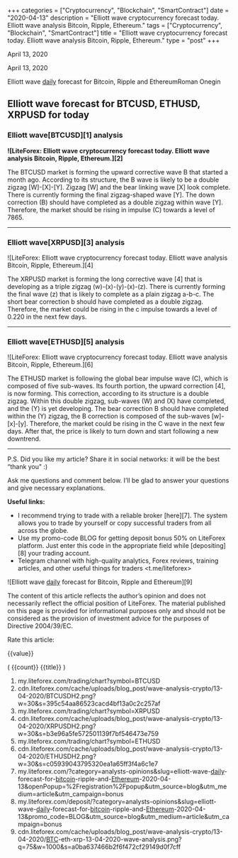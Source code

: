 +++
categories = ["Cryptocurrency", "Blockchain", "SmartContract"]
date = "2020-04-13"
description = "Elliott wave cryptocurrency forecast today. Elliott wave analysis Bitcoin, Ripple, Ethereum."
tags = ["Cryptocurrency", "Blockchain", "SmartContract"]
title = "Elliott wave cryptocurrency forecast today. Elliott wave analysis Bitcoin, Ripple, Ethereum."
type = "post"
+++

April 13, 2020

April 13, 2020

Elliott wave [daily](https://www.fintecher.org/2020/03/03/forex-trading-daily-strategy/) forecast for Bitcoin, Ripple and EthereumRoman Onegin

## Elliott wave forecast for BTCUSD, ETHUSD, XRPUSD for today

###  **Elliott wave[BTCUSD][1] analysis**

 **![LiteForex: Elliott wave cryptocurrency forecast today. Elliott wave
analysis Bitcoin, Ripple, Ethereum.][2]**

The BTCUSD market is forming the upward corrective wave B that started a
month ago. According to its structure, the B wave is likely to be a
double zigzag [W]-[X]-[Y]. Zigzag [W] and the bear linking wave [X] look
complete. There is currently forming the final zigzag-shaped wave [Y].
The down correction (B) should have completed as a double zigzag within
wave [Y]. Therefore, the market should be rising in impulse (C) towards
a level of 7865.

* * *

###  **Elliott wave[XRPUSD][3] analysis**

![LiteForex: Elliott wave cryptocurrency forecast today. Elliott wave
analysis Bitcoin, Ripple, Ethereum.][4]

The XRPUSD market is forming the long corrective wave [4] that is
developing as a triple zigzag (w)-(x)-(y)-(x)-(z). There is currently
forming the final wave (z) that is likely to complete as a plain zigzag
a-b-c. The short bear correction b should have completed as a double
zigzag. Therefore, the market could be rising in the c impulse towards a
level of 0.220 in the next few days.

* * *

###  **Elliott wave[ETHUSD][5] analysis**

![LiteForex: Elliott wave cryptocurrency forecast today. Elliott wave
analysis Bitcoin, Ripple, Ethereum.][6]

The ETHUSD market is following the global bear impulse wave (C), which
is composed of five sub-waves. Its fourth portion, the upward correction
[4], is now forming. This correction, according to its structure is a
double zigzag. Within this double zigzag, sub-waves (W) and (X) have
completed, and the (Y) is yet developing. The bear correction B should
have completed within the (Y) zigzag, the B correction is composed of
the sub-waves [w]-[x]-[y]. Therefore, the market could be rising in the
C wave in the next few days. After that, the price is likely to turn
down and start following a new downtrend.

* * *

P.S. Did you like my article? Share it in social networks: it will be
the best “thank you" :)

Ask me questions and comment below. I’ll be glad to answer your
questions and give necessary explanations.

 **Useful links:**

  * I recommend trying to trade with a reliable broker [here][7]. The system allows you to trade by yourself or copy successful traders from all across the globe.
  * Use my promo-code BLOG for getting deposit bonus 50% on LiteForex platform. Just enter this code in the appropriate field while [depositing][8] your trading account.
  * Telegram channel with high-quality analytics, Forex reviews, training articles, and other useful things for traders <t.me/liteforex>

![Elliott wave [daily](https://www.fintecher.org/2020/03/03/forex-trading-daily-strategy/) forecast for Bitcoin, Ripple and Ethereum][9]

The content of this article reflects the author’s opinion and does not
necessarily reflect the official position of LiteForex. The material
published on this page is provided for informational purposes only and
should not be considered as the provision of investment advice for the
purposes of Directive 2004/39/EC.

Rate this article:

{{value}}

( {{count}} {{title}} )

   1. my.liteforex.com/trading/chart?symbol=BTCUSD
   2. cdn.liteforex.com/cache/uploads/blog_post/wave-analysis-crypto/13-04-2020/BTCUSDH2.png?w=30&s=395c54aa86523cacd4bf13a0c2c257af
   3. my.liteforex.com/trading/chart?symbol=XRPUSD
   4. cdn.liteforex.com/cache/uploads/blog_post/wave-analysis-crypto/13-04-2020/XRPUSDH2.png?w=30&s=b3e96a5fe572501139f7bf546473e759
   5. my.liteforex.com/trading/chart?symbol=ETHUSD
   6. cdn.liteforex.com/cache/uploads/blog_post/wave-analysis-crypto/13-04-2020/ETHUSDH2.png?w=30&s=c05939043795320ea1a65ff3f4a6c1e7
   7. my.liteforex.com/?category=analysts-opinions&slug=elliott-wave-[daily](https://www.fintecher.org/2020/03/03/forex-trading-daily-strategy/)-forecast-for-[bitcoin](https://www.letsplayfx.com/blog/forex-for-bitcoin/)-ripple-and-[Ethereum](https://www.playgroundfx.com/blog/the-creator-of-ethereum/)-2020-04-13&openPopup=%2Fregistration%2Fpopup&utm_source=blog&utm_medium=article&utm_campaign=bonus
   8. my.liteforex.com/deposit/?category=analysts-opinions&slug=elliott-wave-[daily](https://www.fintecher.org/2020/03/03/forex-trading-daily-strategy/)-forecast-for-[bitcoin](https://www.letsplayfx.com/blog/forex-for-bitcoin/)-ripple-and-[Ethereum](https://www.playgroundfx.com/blog/the-creator-of-ethereum/)-2020-04-13&promo_code=BLOG&utm_source=blog&utm_medium=article&utm_campaign=bonus
   9. cdn.liteforex.com/cache/uploads/blog_post/wave-analysis-crypto/13-04-2020/[BTC](https://www.playgroundfx.com/blog/who-is-the-creator-of-bitcoin/)-eth-xrp-13-04-2020-wave-analysis.png?q=75&w=1000&s=a0ba637466b2f6f472cf29149d0f7cff